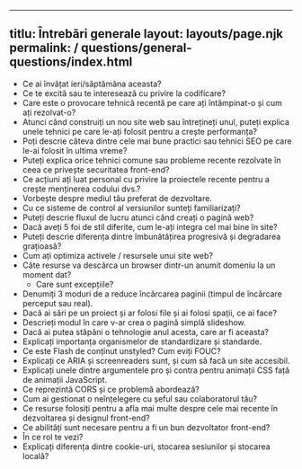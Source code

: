 ***

## titlu: Întrebări generale&#xA;layout: layouts/page.njk&#xA;permalink: / questions/general-questions/index.html

*   Ce ai învățat ieri/săptămâna aceasta?
*   Ce te excită sau te interesează cu privire la codificare?
*   Care este o provocare tehnică recentă pe care ați întâmpinat-o și cum ați rezolvat-o?
*   Atunci când construiți un nou site web sau întrețineți unul, puteți explica unele tehnici pe care le-ați folosit pentru a crește performanța?
*   Poți descrie câteva dintre cele mai bune practici sau tehnici SEO pe care le-ai folosit în ultima vreme?
*   Puteți explica orice tehnici comune sau probleme recente rezolvate în ceea ce privește securitatea front-end?
*   Ce acțiuni ați luat personal cu privire la proiectele recente pentru a crește menținerea codului dvs.?
*   Vorbește despre mediul tău preferat de dezvoltare.
*   Cu ce sisteme de control al versiunilor sunteți familiarizați?
*   Puteți descrie fluxul de lucru atunci când creați o pagină web?
*   Dacă aveți 5 foi de stil diferite, cum le-ați integra cel mai bine în site?
*   Puteți descrie diferența dintre îmbunătățirea progresivă și degradarea grațioasă?
*   Cum ați optimiza activele / resursele unui site web?
*   Câte resurse va descărca un browser dintr-un anumit domeniu la un moment dat?
    *   Care sunt excepțiile?
*   Denumiți 3 moduri de a reduce încărcarea paginii (timpul de încărcare perceput sau real).
*   Dacă ai sări pe un proiect și ar folosi file și ai folosi spații, ce ai face?
*   Descrieți modul în care v-ar crea o pagină simplă slideshow.
*   Dacă ai putea stăpâni o tehnologie anul acesta, care ar fi aceasta?
*   Explicați importanța organismelor de standardizare și standarde.
*   Ce este Flash de conținut unstyled? Cum eviți FOUC?
*   Explicați ce ARIA și screenreaders sunt, și cum să facă un site accesibil.
*   Explicați unele dintre argumentele pro și contra pentru animații CSS față de animații JavaScript.
*   Ce reprezintă CORS și ce problemă abordează?
*   Cum ai gestionat o neînțelegere cu șeful sau colaboratorul tău?
*   Ce resurse folosiți pentru a afla mai multe despre cele mai recente în dezvoltarea și designul front-end?
*   Ce abilități sunt necesare pentru a fi un bun dezvoltator front-end?
*   În ce rol te vezi?
*   Explicați diferența dintre cookie-uri, stocarea sesiunilor și stocarea locală?
